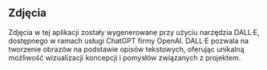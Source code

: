 ## Zdjęcia

Zdjęcia w tej aplikacji zostały wygenerowane przy użyciu narzędzia DALL·E, dostępnego w ramach usługi ChatGPT firmy OpenAI. DALL·E pozwala na tworzenie obrazów na podstawie opisów tekstowych, oferując unikalną możliwość wizualizacji koncepcji i pomysłów związanych z projektem.
